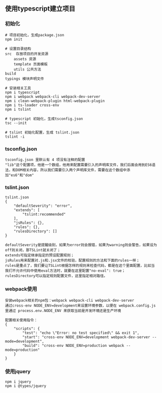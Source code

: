 ## 使用typescript建立项目
### 初始化
    # 项目初始化，生成package.json
    npm init

    # 设置目录结构
    src  存放项目的开发资源
        assets 资源
        template 页面模板
        utils 公共方法
    build
    typings 模块声明文件

    # 安装相关工具
    npm i typescript
    npm i webpack webpack-cli webpack-dev-server 
    npm i clean-webpack-plugin html-webpack-plugin
    npm i ts-loader cross-env
    npm i tslint

    # typescript 初始化，生成tsconfig.json
    tsc --init

    # tslint 初始化配置，生成 tslint.json
    tslint -i

### tsconfig.json
    tsconfig.json 里默认有 4 项没有注释的配置
    "lib"这个配置项，他是一个数组，他用来配置需要引入的声明库文件，我们后面会用到ES6语法，和DOM相关内容，所以我们需要引入两个声明库文件，需要在这个数组中添加"es6"和"dom"

### tslint.json
    tslint.json
    {
        "defaultSeverity": "error",
        "extends": [
            "tslint:recommended"
        ],
        "jsRules": {},
        "rules": {},
        "rulesDirectory": []
    }

    defaultSeverity是提醒级别，如果为error则会报错，如果为warning则会警告，如果设为off则关闭，那TSLint就关闭了；
    extends可指定继承指定的预设配置规则；
    jsRules用来配置对.js和.jsx文件的校验，配置规则的方法和下面的rules一样；
    rules是重点了，我们要让TSLint根据怎样的规则来检查代码，都是在这个里面配置，比如当我们不允许代码中使用eval方法时，就要在这里配置"no-eval": true；
    rulesDirectory可以指定规则配置文件，这里指定相对路径。

### webpack使用
    安装webpack相关的npm包：webpack webpack-cli webpack-dev-server
    通过cross-env NODE_ENV=development来设置环境参数，以便在 webpack.config.js 里通过 process.env.NODE_ENV 来获取当前是开发环境还是生产环境

    配置相关使用指令：
    {
        "scripts": {
            "test": "echo \"Error: no test specified\" && exit 1",
            "start": "cross-env NODE_ENV=development webpack-dev-server --mode=development",
            "build": "cross-env NODE_ENV=production webpack --mode=production"
        }
    }

### 使用jquery
    npm i jquery
    npm i @types/jquery

